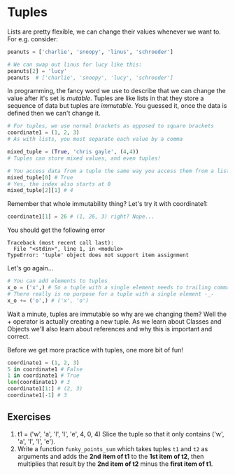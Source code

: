 # Tuples

Lists are pretty flexible, we can change their values whenever we want to. For e.g. consider:

```python
peanuts = ['charlie', 'snoopy', 'linus', 'schroeder']

# We can swap out linus for lucy like this:
peanuts[2] = 'lucy'
peanuts  # ['charlie', 'snoopy', 'lucy', 'schroeder']
```

In programming, the fancy word we use to describe that we can change the value after it's set is _mutable_. Tuples are like lists in that they store a sequence of data but tuples are _immutable_. You guessed it, once the data is defined then we can't change it.

```python
# For tuples, we use normal brackets as opposed to square brackets
coordinate1 = (1, 2, 3)
# As with lists, you must separate each value by a comma

mixed_tuple = (True, 'chris gayle', (4,4))
# Tuples can store mixed values, and even tuples!

# You access data from a tuple the same way you access them from a list
mixed_tuple[0] # True
# Yes, the index also starts at 0
mixed_tuple[2][1] # 4
```

Remember that whole immutability thing? Let's try it with coordinate1:

```python
coordinate1[1] = 26 # (1, 26, 3) right? Nope...
```

You should get the following error

```text
Traceback (most recent call last):
  File "<stdin>", line 1, in <module>
TypeError: 'tuple' object does not support item assignment
```

Let's go again...

```python
# You can add elements to tuples
x_o = ('x',) # So a tuple with a single element needs to trailing comma
# There really is no purpose for a tuple with a single element -_-
x_o += ('o',) # ('x', 'o')
```

Wait a minute, tuples are immutable so why are we changing them? Well the + operator is actually creating a new tuple. As we learn about Classes and Objects we'll also learn about references and why this is important and correct.

Before we get more practice with tuples, one more bit of fun!

```python
coordinate1 = (1, 2, 3)
5 in coordinate1 # False
1 in coordinate1 # True
len(coordinate1) # 3
coordinate1[1:] # (2, 3)
coordinate1[-1] # 3
```

## Exercises

1. t1 = \('w', 'a', 'l', 'l', 'e', 4, 0, 4\) Slice the tuple so that it only contains \('w', 'a', 'l', 'l', 'e'\).
2. Write a function `funky_points_sum` which takes tuples `t1` and `t2` as arguments and adds the **2nd item of t1** to the **1st item of t2**, then multiplies that result by the **2nd item of t2** minus the **first item of t1**.




